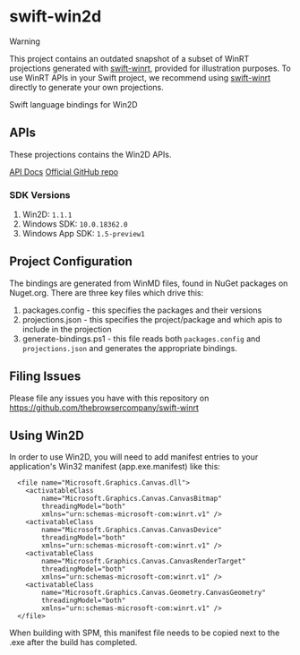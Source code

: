 # swift-win2d

> [!WARNING]
> This project contains an outdated snapshot of a subset of WinRT projections generated with [swift-winrt](https://github.com/thebrowsercompany/swift-winrt), provided for illustration purposes. To use WinRT APIs in your Swift project, we recommend using [swift-winrt](https://github.com/thebrowsercompany/swift-winrt) directly to generate your own projections.

Swift language bindings for Win2D

## APIs
These projections contains the Win2D APIs.

[API Docs](https://microsoft.github.io/Win2D/WinUI3/html/Introduction.htm)
[Official GitHub repo](https://github.com/microsoft/Win2D)

### SDK Versions

1. Win2D: `1.1.1`
2. Windows SDK: `10.0.18362.0`
3. Windows App SDK: `1.5-preview1`

## Project Configuration
The bindings are generated from WinMD files, found in NuGet packages on Nuget.org. There are three key files which drive this:
1. packages.config - this specifies the packages and their versions
2. projections.json - this specifies the project/package and which apis to include in the projection
3. generate-bindings.ps1 - this file reads both `packages.config` and `projections.json` and generates the appropriate bindings.

## Filing Issues

Please file any issues you have with this repository on https://github.com/thebrowsercompany/swift-winrt

## Using Win2D
In order to use Win2D, you will need to add manifest entries to your application's Win32 manifest (app.exe.manifest) like this:

```
  <file name="Microsoft.Graphics.Canvas.dll">
    <activatableClass
        name="Microsoft.Graphics.Canvas.CanvasBitmap"
        threadingModel="both"
        xmlns="urn:schemas-microsoft-com:winrt.v1" />
    <activatableClass
        name="Microsoft.Graphics.Canvas.CanvasDevice"
        threadingModel="both"
        xmlns="urn:schemas-microsoft-com:winrt.v1" />
    <activatableClass
        name="Microsoft.Graphics.Canvas.CanvasRenderTarget"
        threadingModel="both"
        xmlns="urn:schemas-microsoft-com:winrt.v1" />
    <activatableClass
        name="Microsoft.Graphics.Canvas.Geometry.CanvasGeometry"
        threadingModel="both"
        xmlns="urn:schemas-microsoft-com:winrt.v1" />
  </file>
  ```

  When building with SPM, this manifest file needs to be copied next to the .exe after the build has completed.
